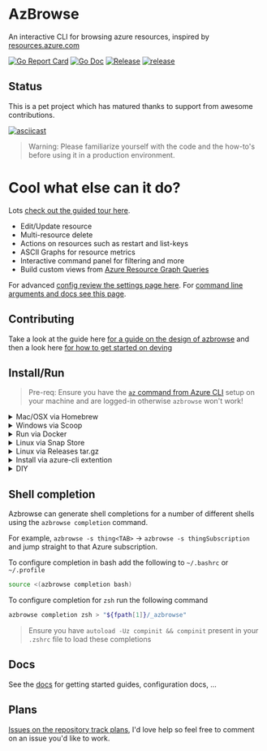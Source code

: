 # AzBrowse

An interactive CLI for browsing azure resources, inspired by [resources.azure.com](https://resources.azure.com)

[![Go Report Card](https://goreportcard.com/badge/github.com/lawrencegripper/azbrowse?style=flat-square)](https://goreportcard.com/report/github.com/lawrencegripper/azbrowse)
[![Go Doc](https://img.shields.io/badge/godoc-reference-blue.svg?style=flat-square)](http://godoc.org/github.com/lawrencegripper/azbrowse)
[![Release](https://img.shields.io/github/release/lawrencegripper/azbrowse.svg?style=flat-square)](https://github.com/lawrencegripper/azbrowse/releases/latest)
[![release](https://github.com/lawrencegripper/azbrowse/workflows/release/badge.svg)](https://github.com/lawrencegripper/azbrowse/actions?query=workflow%3Arelease+branch%3Amain)

## Status

This is a pet project which has matured thanks to support from awesome contributions.

[![asciicast](https://asciinema.org/a/325237.svg)](https://asciinema.org/a/325237)

> Warning: Please familiarize yourself with the code and the how-to's before using it in a production environment.

# Cool what else can it do?

Lots [check out the guided tour here](docs/getting-started.md).

- Edit/Update resource
- Multi-resource delete
- Actions on resources such as restart and list-keys
- ASCII Graphs for resource metrics
- Interactive command panel for filtering and more
- Build custom views from [Azure Resource Graph Queries](./docs/azure-resource-graph.md)

For advanced [config review the settings page here](docs/config.md). For [command line arguments and docs see this page](./docs/commandline/azbrowse.md).

## Contributing

Take a look at the guide here [for a guide on the design of azbrowse](docs/design/README.md) and then a look here [for how to get started on deving](CONTRIBUTING.md)

## Install/Run

> Pre-req: Ensure you have the [`az` command from Azure CLI](https://docs.microsoft.com/en-us/cli/azure/install-azure-cli?view=azure-cli-latest) setup on your machine and are logged-in otherwise `azbrowse` won't work!

<details>
  <summary>Mac/OSX via Homebrew</summary>
<br />
    
Install [HomeBrew](https://brew.sh/)

```shell
brew install lawrencegripper/tap/azbrowse
```
</details>
<details>
  <summary>Windows via Scoop</summary>
<br />

[Install Scoop]([Scoop](https://scoop.sh/))

```shell
iex (new-object net.webclient).downloadstring('https://get.scoop.sh')
```

Install AzBrowse using Scoop

```shell
scoop bucket add azbrowse https://github.com/lawrencegripper/scoop-bucket.git
scoop install azbrowse
```
</details>
<details>
    <summary>Run via Docker</summary>
<br />

You can then start `azbrowse` in docker by mounting in your `$HOME` directory so `azbrowse` can access the login details from your machine inside the docker container.

```shell
docker run -it --rm -v $HOME:/root/ -v /etc/localtime:/etc/localtime:ro ghcr.io/lawrencegripper/azbrowse/azbrowse
```
</details>
<details>
    <summary>Linux via Snap Store</summary> 
<br />

[![Get it from the Snap Store](https://snapcraft.io/static/images/badges/en/snap-store-black.svg)](https://snapcraft.io/azbrowse)

</details>

<details>
    <summary>Linux via Releases tar.gz</summary> 
<br />

Grab the URL to the `.tar.gz` for the latest release for your platform/architecture. E.g. `https://github.com/lawrencegripper/azbrowse/releases/download/v1.1.193/azbrowse_linux_amd64.tar.gz`

Download the release (either via the browser or `wget https://github.com/lawrencegripper/azbrowse/releases/download/v1.1.193/azbrowse_linux_amd64.tar.gz`).

Extract the binary from the archive to a suitable location (here we're using `/usr/bin` for convenience): `tar -C /usr/bin -zxvf azbrowse_linux_amd64.tar.gz azbrowse`

> Note: If you have a location on `$PATH` which is writable by the current user like `/home/USERNAMEHERE/go/bin` it's best to use this as it'll allow azbrowse to update itself in place without requiring `sudo` 

Make the binary executable: `chmod +x /usr/bin/azbrowse`

</details>
<details>
    <summary>Install via azure-cli extention</summary>
<br />

This is experimental and Non-functional on Windows. Only tested on Unix based systems.

Want to run `az browse` and have the `azure-cli` install and run `azbrowse`?

[This extension from Noel Bundick lets you do just that](https://github.com/noelbundick/azure-cli-extension-noelbundick/blob/master/README.md#browse)

</details>
<details>
    <summary>DIY</summary>
<br />

Simply download the archive/package suitable for your machine, [from the release page](https://github.com/lawrencegripper/azbrowse/releases), and execute it.

Bonus: Add it to your `$PATH` so you can run `azbrowse` anywhere. 
</details>

## Shell completion

Azbrowse can generate shell completions for a number of different shells using the `azbrowse completion` command. 

For example, `azbrowse -s thing<TAB>` → `azbrowse -s thingSubscription` and jump straight to that Azure subscription.

To configure completion in bash add the following to `~/.bashrc` or `~/.profile`

```bash
source <(azbrowse completion bash)
```

To configure completion for `zsh` run the following command

```bash
azbrowse completion zsh > "${fpath[1]}/_azbrowse"
```

> Ensure you have `autoload -Uz compinit && compinit` present in your `.zshrc` file to load these completions

## Docs

See the [docs](docs/README.md) for getting started guides, configuration docs, ...

## Plans

[Issues on the repository track plans](https://github.com/lawrencegripper/azbrowse/issues), I'd love help so feel free to comment on an issue you'd like to work.

[golang]: https://golang.org/
[installguide]: https://golang.org/doc/install
[golangcilinter]: https://github.com/golangci/golangci-lint
[golangdep]: https://github.com/golang/dep
[gopath]: https://golang.org/doc/code.html#GOPATH
